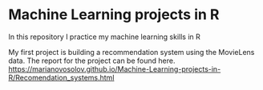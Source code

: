 # Machine Learning projects in R
In this repository I practice my machine learning skills in R

My first project is building a recommendation system using the MovieLens data. The report for the project can be found here.
https://marianovosolov.github.io/Machine-Learning-projects-in-R/Recomendation_systems.html

